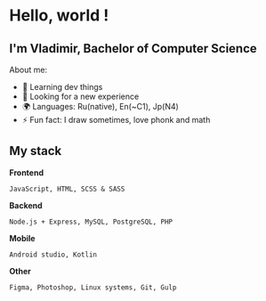 # Hello, world !

## I'm Vladimir, Bachelor of Computer Science

About me:
- 🌱 Learning dev things
- 🎯 Looking for a new experience 
- 🌍 Languages: Ru(native), En(~C1), Jp(N4) 
- ⚡ Fun fact: I draw sometimes, love phonk and math

## My stack

**Frontend**
```
JavaScript, HTML, SCSS & SASS
```

**Backend**
```
Node.js + Express, MySQL, PostgreSQL, PHP
```

**Mobile**
```
Android studio, Kotlin
```

**Other**
```
Figma, Photoshop, Linux systems, Git, Gulp
```
